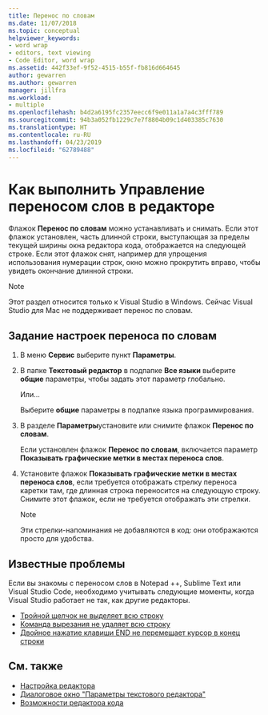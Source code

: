 ```yaml
---
title: Перенос по словам
ms.date: 11/07/2018
ms.topic: conceptual
helpviewer_keywords:
- word wrap
- editors, text viewing
- Code Editor, word wrap
ms.assetid: 442f33ef-9f52-4515-b55f-fb816d664645
author: gewarren
ms.author: gewarren
manager: jillfra
ms.workload:
- multiple
ms.openlocfilehash: b4d2a6195fc2357eecc6f9e011a1a7a4c3fff789
ms.sourcegitcommit: 94b3a052fb1229c7e7f8804b09c1d403385c7630
ms.translationtype: HT
ms.contentlocale: ru-RU
ms.lasthandoff: 04/23/2019
ms.locfileid: "62789488"
---
```

# <a name="how-to-manage-word-wrap-in-the-editor"></a>Как выполнить Управление переносом слов в редакторе

Флажок **Перенос по словам** можно устанавливать и снимать. Если этот флажок установлен, часть длинной строки, выступающая за пределы текущей ширины окна редактора кода, отображается на следующей строке. Если этот флажок снят, например для упрощения использования нумерации строк, окно можно прокрутить вправо, чтобы увидеть окончание длинной строки.

> [!NOTE]
> Этот раздел относится только к Visual Studio в Windows. Сейчас Visual Studio для Mac не поддерживает перенос по словам.

## <a name="to-set-word-wrap-preferences"></a>Задание настроек переноса по словам

1. В меню **Сервис** выберите пункт **Параметры**.

2. В папке **Текстовый редактор** в подпапке **Все языки** выберите **общие** параметры, чтобы задать этот параметр глобально.

     Или...

     Выберите **общие** параметры в подпапке языка программирования.

3. В разделе **Параметры**установите или снимите флажок **Перенос по словам**.

     Если установлен флажок **Перенос по словам**, включается параметр **Показывать графические метки в местах переноса слов**.

4. Установите флажок **Показывать графические метки в местах переноса слов**, если требуется отображать стрелку переноса каретки там, где длинная строка переносится на следующую строку. Снимите этот флажок, если не требуется отображать эти стрелки.

    > [!NOTE]
    > Эти стрелки-напоминания не добавляются в код: они отображаются просто для удобства.

## <a name="known-issues"></a>Известные проблемы

Если вы знакомы с переносом слов в Notepad ++, Sublime Text или Visual Studio Code, необходимо учитывать следующие моменты, когда Visual Studio работает не так, как другие редакторы.

* [Тройной щелчок не выделяет всю строку](https://developercommunity.visualstudio.com/content/problem/268989/triple-click-doesnt-select-whole-line-when-word-wr.html)
* [Команда вырезания не удаляет всю строку](https://developercommunity.visualstudio.com/content/problem/138259/cut-command-should-delete-logical-line.html)
* [Двойное нажатие клавиши END не перемещает курсор в конец строки](https://developercommunity.visualstudio.com/content/problem/138274/pressing-end-key-twice-should-move-cursor-to-end-o.html)

## <a name="see-also"></a>См. также

- [Настройка редактора](../../ide/customizing-the-editor.md)
- [Диалоговое окно "Параметры текстового редактора"](../../ide/reference/text-editor-options-dialog-box.md)
- [Возможности редактора кода](../../ide/writing-code-in-the-code-and-text-editor.md)
